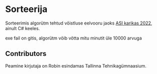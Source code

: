 # Sorteerija

Sorteerimis algorütm tehtud võistluse eelvooru jaoks [ASI karikas 2022](https://asikarikas.ee), ainult C# keeles.

exe fail on gitis, algorütm võib võtta mitu minutit üle 10000 arvuga

## Contributors

Peamine kirjutaja on Robin
esindamas Tallinna Tehnikagümnaasium.
